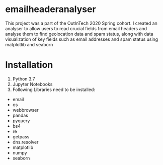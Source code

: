 # emailheaderanalyser

This project was a part of the OutInTech 2020 Spring cohort. I created an analyser to allow users to read crucial fields from email headers and analyse them to find geolocation data and spam status, along with data visualization of key fields such as email addresses and spam status using matplotlib and seaborn

# Installation

1. Python 3.7
2. Jupyter Notebooks
3. Following Libraries need to be installed:
- email
- os
- webbrowser
- pandas
- pyquery
- bs4
- re
- getpass
- dns.resolver
- matplotlib
- numpy
- seaborn

